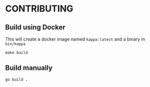 # CONTRIBUTING

## Build using Docker

This will create a docker image named `kappa:latest` and a binary in `bin/kappa`

```
make build
```

## Build manually

```
go build .
```
